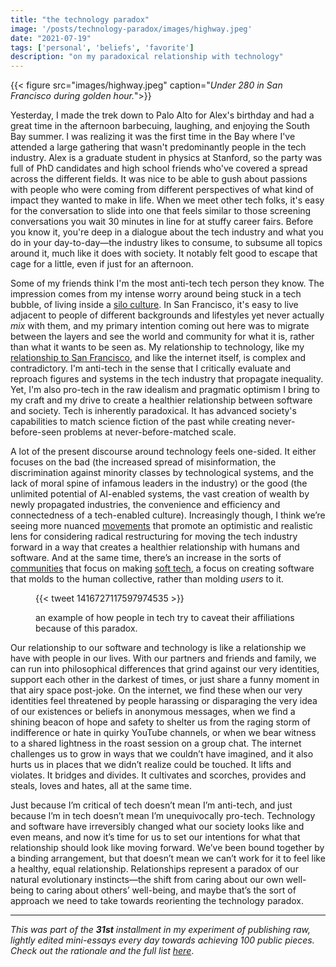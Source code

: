 ```yaml
---
title: "the technology paradox"
image: '/posts/technology-paradox/images/highway.jpeg'
date: "2021-07-19"
tags: ['personal', 'beliefs', 'favorite']
description: "on my paradoxical relationship with technology"
---
```


{{< figure src="images/highway.jpeg" caption="*Under 280 in San Francisco during golden hour.*">}}

Yesterday, I made the trek down to Palo Alto for Alex's birthday and had a great time in the afternoon barbecuing, laughing, and enjoying the South Bay summer. I was realizing it was the first time in the Bay where I've attended a large gathering that wasn't predominantly people in the tech industry. Alex is a graduate student in physics at Stanford, so the party was full of PhD candidates and high school friends who've covered a spread across the different fields. It was nice to be able to gush about passions with people who were coming from different perspectives of what kind of impact they wanted to make in life. When we meet other tech folks, it's easy for the conversation to slide into one that feels similar to those screening conversations you wait 30 minutes in line for at stuffy career fairs. Before you know it, you're deep in a dialogue about the tech industry and what you do in your day-to-day—the industry likes to consume, to subsume all topics around it, much like it does with society. It notably felt good to escape that cage for a little, even if just for an afternoon.

Some of my friends think I'm the most anti-tech tech person they know. The impression comes from my intense worry around being stuck in a tech bubble, of living inside a [silo culture](https://spencerchang.substack.com/p/the-solo-culture). In San Francisco, it's easy to live adjacent to people of different backgrounds and lifestyles yet never actually *mix* with them, and my primary intention coming out here was to migrate between the layers and see the world and community for what it is, rather than what it wants to be seen as. My relationship to technology, like my [relationship to San Francisco](/posts/better-world-delusion/), and like the internet itself, is complex and contradictory. I'm anti-tech in the sense that I critically evaluate and reproach figures and systems in the tech industry that propagate inequality. Yet, I'm also pro-tech in the raw idealism and pragmatic optimism I bring to my craft and my drive to create a healthier relationship between software and society. Tech is inherently paradoxical. It has advanced society's capabilities to match science fiction of the past while creating never-before-seen problems at never-before-matched scale.

A lot of the present discourse around technology feels one-sided. It either focuses on the bad (the increased spread of misinformation, the discrimination against minority classes by technological systems, and the lack of moral spine of infamous leaders in the industry) or the good (the unlimited potential of AI-enabled systems, the vast creation of wealth by newly propagated industries, the convenience and efficiency and connectedness of a tech-enabled culture). Increasingly though, I think we’re seeing more nuanced [movements](http://reboothq.substack.com) that promote an optimistic and realistic lens for considering radical restructuring for moving the tech industry forward in a way that creates a healthier relationship with humans and software. And at the same time, there’s an increase in the sorts of [communities](https://tinyfactories.space/) that focus on making [soft tech](https://mmm.page/helena.soft_tech), a focus on creating software that molds to the human collective, rather than molding *users* to it.


<figure class="embed">
    {{< tweet 1416727117597974535 >}}
    <figcaption><p>an example of how people in tech try to caveat their affiliations because of this paradox.</p></figcaption>
</figure>

Our relationship to our software and technology is like a relationship we have with people in our lives. With our partners and friends and family, we can run into philosophical differences that grind against our very identities, support each other in the darkest of times, or just share a funny moment in that airy space post-joke. On the internet, we find these when our very identities feel threatened by people harassing or disparaging the very idea of our existences or beliefs in anonymous messages, when we find a shining beacon of hope and safety to shelter us from the raging storm of indifference or hate in quirky YouTube channels, or when we bear witness to a shared lightness in the roast session on a group chat. The internet challenges us to grow in ways that we couldn’t have imagined, and it also hurts us in places that we didn’t realize could be touched. It lifts and violates. It bridges and divides. It cultivates and scorches, provides and steals, loves and hates, all at the same time.

Just because I’m critical of tech doesn’t mean I’m anti-tech, and just because I’m in tech doesn’t mean I’m unequivocally pro-tech. Technology and software have irreversibly changed what our society looks like and even means, and now it’s time for us to set our intentions for what that relationship should look like moving forward. We’ve been bound together by a binding arrangement, but that doesn’t mean we can’t work for it to feel like a healthy, equal relationship. Relationships represent a paradox of our natural evolutionary instincts—the shift from caring about our own well-being to caring about others’ well-being, and maybe that’s the sort of approach we need to take towards reorienting the technology paradox.

----------

*This was part of the* ***31st*** *installment in my experiment of publishing raw, lightly edited mini-essays every day towards achieving 100 public pieces. Check out the rationale and the full list* [*here*](/experiments/100posts/).
